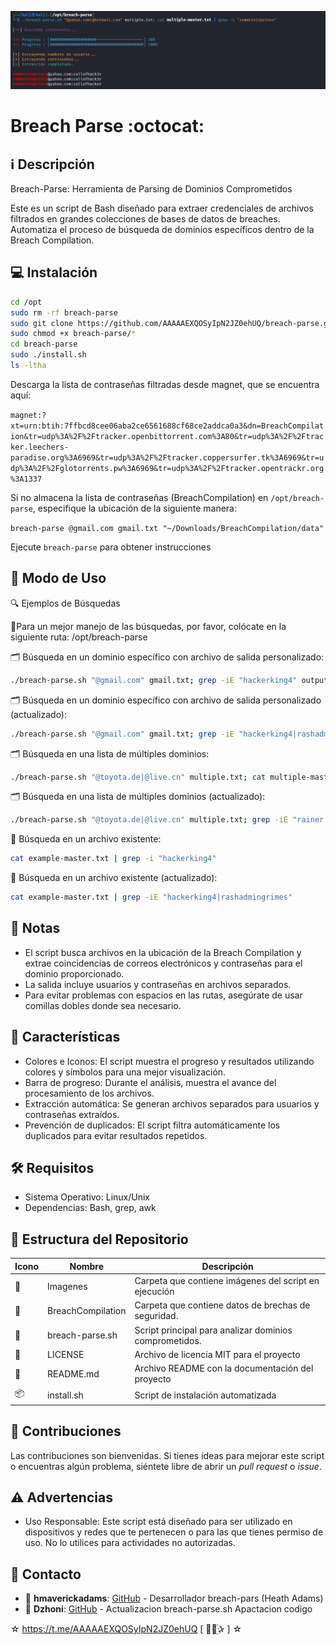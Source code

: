 ﻿![logo](https://github.com/AAAAAEXQOSyIpN2JZ0ehUQ/breach-parse/blob/master/Imagenes/breach-parse.png)

# Breach Parse :octocat:

## :information_source: Descripción
Breach-Parse: Herramienta de Parsing de Dominios Comprometidos

Este es un script de Bash diseñado para extraer credenciales de archivos filtrados en grandes colecciones de bases de datos de breaches. Automatiza el proceso de búsqueda de dominios específicos dentro de la Breach Compilation.

## :computer: Instalación
```bash
cd /opt
sudo rm -rf breach-parse
sudo git clone https://github.com/AAAAAEXQOSyIpN2JZ0ehUQ/breach-parse.git
sudo chmod +x breach-parse/*
cd breach-parse
sudo ./install.sh
ls -ltha
```

Descarga la lista de contraseñas filtradas desde magnet, que se encuentra aquí:

`magnet:?xt=urn:btih:7ffbcd8cee06aba2ce6561688cf68ce2addca0a3&dn=BreachCompilation&tr=udp%3A%2F%2Ftracker.openbittorrent.com%3A80&tr=udp%3A%2F%2Ftracker.leechers-paradise.org%3A6969&tr=udp%3A%2F%2Ftracker.coppersurfer.tk%3A6969&tr=udp%3A%2F%2Fglotorrents.pw%3A6969&tr=udp%3A%2F%2Ftracker.opentrackr.org%3A1337`

Si no almacena la lista de contraseñas (BreachCompilation) en `/opt/breach-parse`, especifique la ubicación de la siguiente manera:

`breach-parse @gmail.com gmail.txt "~/Downloads/BreachCompilation/data"`

Ejecute `breach-parse` para obtener instrucciones
## :rocket: Modo de Uso

🔍 Ejemplos de Búsquedas

:memo:Para un mejor manejo de las búsquedas, por favor, colócate en la siguiente ruta: /opt/breach-parse

🗂️ Búsqueda en un dominio específico con archivo de salida personalizado:
```bash
./breach-parse.sh "@gmail.com" gmail.txt; grep -iE "hackerking4" output/gmail-master.txt
```

🗂️ Búsqueda en un dominio específico con archivo de salida personalizado (actualizado):
```bash
./breach-parse.sh "@gmail.com" gmail.txt; grep -iE "hackerking4|rashadmingrimes" output/gmail-master.txt
```

🗂️ Búsqueda en una lista de múltiples dominios:
```bash
./breach-parse.sh "@toyota.de|@live.cn" multiple.txt; cat multiple-master.txt | grep -i "rainer.luecke"
```

🗂️ Búsqueda en una lista de múltiples dominios (actualizado):
```bash
./breach-parse.sh "@toyota.de|@live.cn" multiple.txt; grep -iE "rainer.luecke|Harry2990" output/multiple-master.txtk
```

📄 Búsqueda en un archivo existente:
```bash
cat example-master.txt | grep -i "hackerking4"
```

📄 Búsqueda en un archivo existente (actualizado):
```bash
cat example-master.txt | grep -iE "hackerking4|rashadmingrimes"
```

## :bookmark_tabs: Notas

- El script busca archivos en la ubicación de la Breach Compilation y extrae coincidencias de correos electrónicos y contraseñas para el dominio proporcionado.
- La salida incluye usuarios y contraseñas en archivos separados.
- Para evitar problemas con espacios en las rutas, asegúrate de usar comillas dobles donde sea necesario.

## :star2: Características 

- Colores e Iconos: El script muestra el progreso y resultados utilizando colores y símbolos para una mejor visualización.
- Barra de progreso: Durante el análisis, muestra el avance del procesamiento de los archivos.
- Extracción automática: Se generan archivos separados para usuarios y contraseñas extraídos.
- Prevención de duplicados: El script filtra automáticamente los duplicados para evitar resultados repetidos.

## :hammer_and_wrench: Requisitos 

- Sistema Operativo: Linux/Unix
- Dependencias: Bash, grep, awk

## :open_file_folder: Estructura del Repositorio

| Icono            | Nombre              | Descripción                                      |
|------------------|---------------------|--------------------------------------------------|
| :file_folder:    | Imagenes            | Carpeta que contiene imágenes del script en ejecución |
| :page_facing_up: | BreachCompilation   | Carpeta que contiene datos de brechas de seguridad. |
| :page_facing_up: | breach-parse.sh     | Script principal para analizar dominios comprometidos. |
| :page_facing_up: | LICENSE             | Archivo de licencia MIT para el proyecto         |
| :book:           | README.md           | Archivo README con la documentación del proyecto |
| :package:        | install.sh          | Script de instalación automatizada               |

## :star2: Contribuciones

Las contribuciones son bienvenidas. Si tienes ideas para mejorar este script o encuentras algún problema, siéntete libre de abrir un *pull request* o *issue*.

## :warning: Advertencias

- Uso Responsable: Este script está diseñado para ser utilizado en dispositivos y redes que te pertenecen o para las que tienes permiso de uso. No lo utilices para actividades no autorizadas.

## :email: Contacto 
* :busts_in_silhouette: **hmaverickadams**: [GitHub](https://github.com/hmaverickadams/breach-parse) - Desarrollador breach-pars (Heath Adams) 
* :busts_in_silhouette: **Dzhoni**: [GitHub](https://github.com/AAAAAEXQOSyIpN2JZ0ehUQ/breach-parse) - Actualizacion breach-parse.sh Apactacion codigo  

☆ https://t.me/AAAAAEXQOSyIpN2JZ0ehUQ [  ⃘⃤꙰✰ ] ☆
